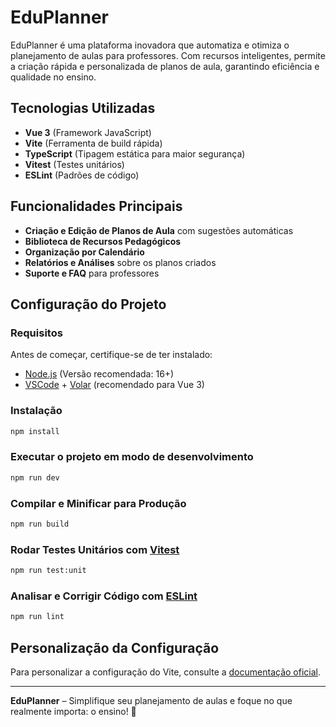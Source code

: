 # EduPlanner

EduPlanner é uma plataforma inovadora que automatiza e otimiza o planejamento de aulas para professores. Com recursos inteligentes, permite a criação rápida e personalizada de planos de aula, garantindo eficiência e qualidade no ensino.

## Tecnologias Utilizadas

- **Vue 3** (Framework JavaScript)
- **Vite** (Ferramenta de build rápida)
- **TypeScript** (Tipagem estática para maior segurança)
- **Vitest** (Testes unitários)
- **ESLint** (Padrões de código)

## Funcionalidades Principais

- **Criação e Edição de Planos de Aula** com sugestões automáticas
- **Biblioteca de Recursos Pedagógicos**
- **Organização por Calendário**
- **Relatórios e Análises** sobre os planos criados
- **Suporte e FAQ** para professores

## Configuração do Projeto

### Requisitos

Antes de começar, certifique-se de ter instalado:
- [Node.js](https://nodejs.org/) (Versão recomendada: 16+)
- [VSCode](https://code.visualstudio.com/) + [Volar](https://marketplace.visualstudio.com/items?itemName=Vue.volar) (recomendado para Vue 3)

### Instalação

```sh
npm install
```

### Executar o projeto em modo de desenvolvimento

```sh
npm run dev
```

### Compilar e Minificar para Produção

```sh
npm run build
```

### Rodar Testes Unitários com [Vitest](https://vitest.dev/)

```sh
npm run test:unit
```

### Analisar e Corrigir Código com [ESLint](https://eslint.org/)

```sh
npm run lint
```

## Personalização da Configuração

Para personalizar a configuração do Vite, consulte a [documentação oficial](https://vitejs.dev/config/).

---

**EduPlanner** – Simplifique seu planejamento de aulas e foque no que realmente importa: o ensino! 🚀